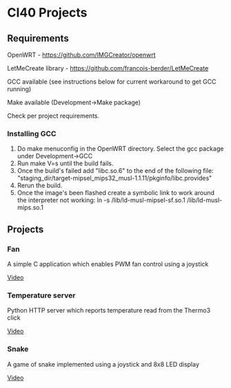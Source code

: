 # CI40 Projects

## Requirements

OpenWRT - https://github.com/IMGCreator/openwrt

LetMeCreate library - https://github.com/francois-berder/LetMeCreate

GCC available (see instructions below for current workaround to get GCC running)

Make available (Development->Make package)

Check per project requirements.

### Installing GCC

1. Do make menuconfig in the OpenWRT directory. Select the gcc package under Development->GCC
2. Run make V=s until the build fails.
3. Once the build's failed add "libc.so.6" to the end of the following file: "staging_dir/target-mipsel_mips32_musl-1.1.11/pkginfo/libc.provides"
4. Rerun the build.
5. Once the image's been flashed create a symbolic link to work around the interpreter not working: ln -s /lib/ld-musl-mipsel-sf.so.1 /lib/ld-musl-mips.so.1

## Projects

### Fan

A simple C application which enables PWM fan control using a joystick

[Video](https://drive.google.com/file/d/0B2-TjqGUlGKvSmNfLUF5TjRaNDQ/view?usp=sharing)

### Temperature server

Python HTTP server which reports temperature read from the Thermo3 click

[Video](https://drive.google.com/file/d/0B2-TjqGUlGKvYkxfVW9fX2tWcGs/view?usp=sharing)

### Snake

A game of snake implemented using a joystick and 8x8 LED display

[Video](https://www.youtube.com/watch?v=A7ed3Y3s2E8)
